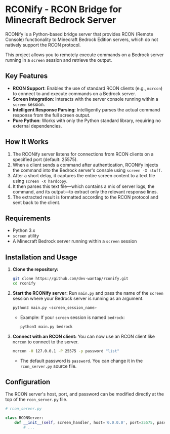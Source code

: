 # RCONify - RCON Bridge for Minecraft Bedrock Server

RCONify is a Python-based bridge server that provides RCON (Remote Console) functionality to Minecraft Bedrock Edition servers, which do not natively support the RCON protocol.

This project allows you to remotely execute commands on a Bedrock server running in a `screen` session and retrieve the output.

## Key Features

-   **RCON Support**: Enables the use of standard RCON clients (e.g., `mcrcon`) to connect to and execute commands on a Bedrock server.
-   **Screen Integration**: Interacts with the server console running within a `screen` session.
-   **Intelligent Response Parsing**: Intelligently parses the actual command response from the full screen output.
-   **Pure Python**: Works with only the Python standard library, requiring no external dependencies.

## How It Works

1.  The RCONify server listens for connections from RCON clients on a specified port (default: 25575).
2.  When a client sends a command after authentication, RCONify injects the command into the Bedrock server's console using `screen -X stuff`.
3.  After a short delay, it captures the entire screen content to a text file using `screen -X hardcopy`.
4.  It then parses this text file—which contains a mix of server logs, the command, and its output—to extract only the relevant response lines.
5.  The extracted result is formatted according to the RCON protocol and sent back to the client.

## Requirements

-   Python 3.x
-   `screen` utility
-   A Minecraft Bedrock server running within a `screen` session

## Installation and Usage

1.  **Clone the repository:**
    ```bash
    git clone https://github.com/dev-wantap/rconify.git
    cd rconify
    ```

2.  **Start the RCONify server:**
    Run `main.py` and pass the name of the `screen` session where your Bedrock server is running as an argument.

    ```bash
    python3 main.py <screen_session_name>
    ```
    *   Example: If your `screen` session is named `bedrock`:
        ```bash
        python3 main.py bedrock
        ```

3.  **Connect with an RCON client:**
    You can now use an RCON client like `mcrcon` to connect to the server.

    ```bash
    mcrcon -H 127.0.0.1 -P 25575 -p password "list"
    ```
    *   The default password is `password`. You can change it in the `rcon_server.py` source file.

## Configuration

The RCON server's host, port, and password can be modified directly at the top of the `rcon_server.py` file.

```python
# rcon_server.py

class RCONServer:
    def __init__(self, screen_handler, host='0.0.0.0', port=25575, password='password'):
        # ...
```
